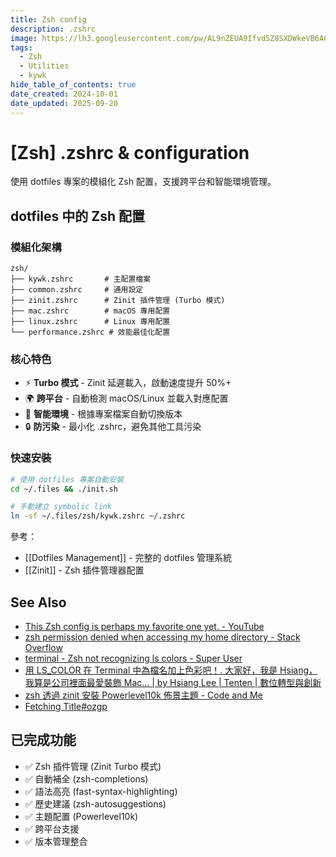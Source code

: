```yaml
---
title: Zsh config
description: .zshrc
image: https://lh3.googleusercontent.com/pw/AL9nZEUA9Ifvd5Z8SXDWkeVB6AC4MPGwnXaL6kBXNPoXwOQQ2jOcZ1Jw_0p8TKK8C3ZX0e67_FOY15eDrm7aaXSQJcKtoUzC80SAQEHsaBy6qS2AqNNs5VUFNXBKm439y_1wkvmDl-PnL8ReojnIumNlEvOXBg=w800-no?authuser=0
tags:
  - Zsh
  - Utilities
  - kywk
hide_table_of_contents: true
date_created: 2024-10-01
date_updated: 2025-09-20
---
```


# [Zsh] .zshrc & configuration

使用 dotfiles 專案的模組化 Zsh 配置，支援跨平台和智能環境管理。

## dotfiles 中的 Zsh 配置

### 模組化架構

```
zsh/
├── kywk.zshrc       # 主配置檔案
├── common.zshrc     # 通用設定
├── zinit.zshrc      # Zinit 插件管理 (Turbo 模式)
├── mac.zshrc        # macOS 專用配置
├── linux.zshrc      # Linux 專用配置
└── performance.zshrc # 效能最佳化配置
```

### 核心特色

- ⚡ **Turbo 模式** - Zinit 延遲載入，啟動速度提升 50%+
- 🌍 **跨平台** - 自動檢測 macOS/Linux 並載入對應配置
- 🔧 **智能環境** - 根據專案檔案自動切換版本
- 🔒 **防污染** - 最小化 .zshrc，避免其他工具污染

### 快速安裝

```bash
# 使用 dotfiles 專案自動安裝
cd ~/.files && ./init.sh

# 手動建立 symbolic link
ln -sf ~/.files/zsh/kywk.zshrc ~/.zshrc
```

參考：
- [[Dotfiles Management]] - 完整的 dotfiles 管理系統
- [[Zinit]] - Zsh 插件管理器配置

## See Also

- [This Zsh config is perhaps my favorite one yet. - YouTube](https://www.youtube.com/watch?v=ud7YxC33Z3w)
- [zsh permission denied when accessing my home directory - Stack Overflow](https://stackoverflow.com/questions/61408193/zsh-permission-denied-when-accessing-my-home-directory)
- [terminal - Zsh not recognizing ls colors - Super User](https://superuser.com/questions/700406/zsh-not-recognizing-ls-colors)
- [用 LS_COLOR 在 Terminal 中為檔名加上色彩吧！. 大家好，我是 Hsiang，我算是公司裡面最愛裝飾 Mac… | by Hsiang Lee | Tenten | 數位轉型與創新](https://share.tenten.co/%E7%94%A8-ls-color-%E5%9C%A8-terminal-%E4%B8%AD%E7%82%BA%E6%AA%94%E5%90%8D%E5%8A%A0%E4%B8%8A%E8%89%B2%E5%BD%A9%E5%90%A7-31232ac7046)
- [zsh 透過 zinit 安裝 Powerlevel10k 佈景主題 - Code and Me](https://blog.kyomind.tw/powerlevel10k/)
- [Fetching Title#ozgp](https://www.cnblogs.com/hongdada/p/16821715.html)

## 已完成功能

- ✅ Zsh 插件管理 (Zinit Turbo 模式)
- ✅ 自動補全 (zsh-completions)
- ✅ 語法高亮 (fast-syntax-highlighting)
- ✅ 歷史建議 (zsh-autosuggestions)
- ✅ 主題配置 (Powerlevel10k)
- ✅ 跨平台支援
- ✅ 版本管理整合
